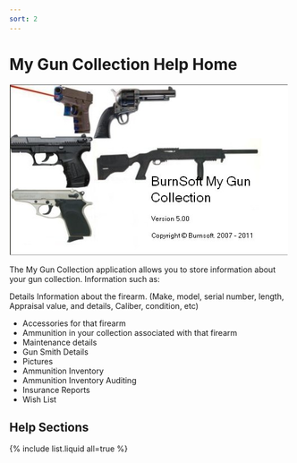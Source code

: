 ```yaml
---
sort: 2
---
```


# My Gun Collection Help Home

![](images/logo.jpg)

 The My Gun Collection application allows you to store information about your gun collection.  Information such as:

Details Information about the firearm. (Make, model, serial number, length, Appraisal value, and details, Caliber, condition, etc)
* Accessories for that firearm
* Ammunition in your collection associated with that firearm
* Maintenance details
* Gun Smith Details
* Pictures
* Ammunition Inventory
* Ammunition Inventory Auditing
* Insurance Reports
* Wish List

## Help Sections

{% include list.liquid all=true %}
